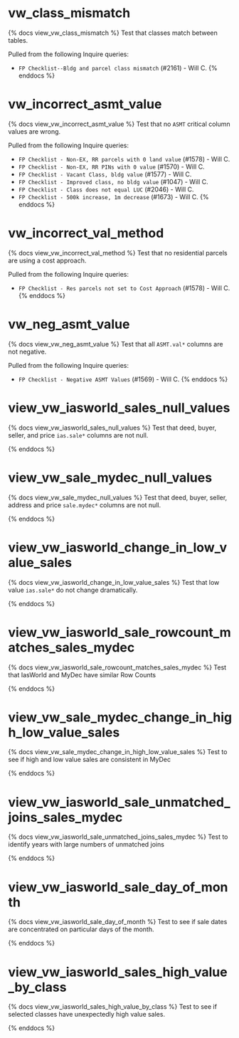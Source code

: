 # vw_class_mismatch

{% docs view_vw_class_mismatch %}
Test that classes match between tables.

Pulled from the following Inquire queries:

- `FP Checklist--Bldg and parcel class mismatch` (#2161) - Will C.
{% enddocs %}

# vw_incorrect_asmt_value

{% docs view_vw_incorrect_asmt_value %}
Test that no `ASMT` critical column values are wrong.

Pulled from the following Inquire queries:

- `FP Checklist - Non-EX, RR parcels with 0 land value` (#1578) - Will C.
- `FP Checklist - Non-EX, RR PINs with 0 value` (#1570) - Will C.
- `FP Checklist - Vacant Class, bldg value` (#1577) - Will C.
- `FP Checklist - Improved class, no bldg value` (#1047) - Will C.
- `FP Checklist - Class does not equal LUC` (#2046) - Will C.
- `FP Checklist - 500k increase, 1m decrease` (#1673) - Will C.
{% enddocs %}

# vw_incorrect_val_method

{% docs view_vw_incorrect_val_method %}
Test that no residential parcels are using a cost approach.

Pulled from the following Inquire queries:

- `FP Checklist - Res parcels not set to Cost Approach` (#1578) - Will C.
{% enddocs %}

# vw_neg_asmt_value

{% docs view_vw_neg_asmt_value %}
Test that all `ASMT.val*` columns are not negative.

Pulled from the following Inquire queries:

- `FP Checklist - Negative ASMT Values` (#1569) - Will C.
{% enddocs %}

# view_vw_iasworld_sales_null_values

{% docs view_vw_iasworld_sales_null_values %}
Test that deed, buyer, seller, and price `ias.sale*` columns are not null.

{% enddocs %}

# view_vw_sale_mydec_null_values

{% docs view_vw_sale_mydec_null_values %}
Test that deed, buyer, seller, address and price `sale.mydec*` columns are not null.

{% enddocs %}

# view_vw_iasworld_change_in_low_value_sales

{% docs view_vw_iasworld_change_in_low_value_sales %}
Test that low value `ias.sale*` do not change dramatically.

{% enddocs %}

# view_vw_iasworld_sale_rowcount_matches_sales_mydec

{% docs view_vw_iasworld_sale_rowcount_matches_sales_mydec %}
Test that IasWorld and MyDec have similar Row Counts

{% enddocs %}

# view_vw_sale_mydec_change_in_high_low_value_sales

{% docs view_vw_sale_mydec_change_in_high_low_value_sales %}
Test to see if high and low value sales are consistent in MyDec

{% enddocs %}

# view_vw_iasworld_sale_unmatched_joins_sales_mydec

{% docs view_vw_iasworld_sale_unmatched_joins_sales_mydec %}
Test to identify years with large numbers of unmatched joins

{% enddocs %}

# view_vw_iasworld_sale_day_of_month

{% docs view_vw_iasworld_sale_day_of_month %}
Test to see if sale dates are concentrated on particular days of the month.

{% enddocs %}

# view_vw_iasworld_sales_high_value_by_class

{% docs view_vw_iasworld_sales_high_value_by_class %}
Test to see if selected classes have unexpectedly high value sales.

{% enddocs %}






